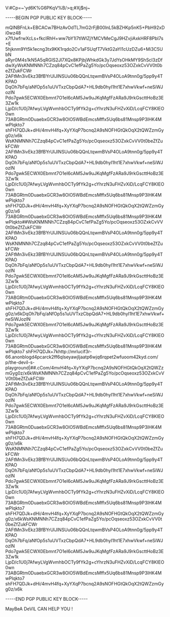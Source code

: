 V:#Cp=~'yd6K%G6PKqV%B/>q;#Xj$nj~

-----BEGIN PGP PUBLIC KEY BLOCK-----

mQINBFnLk+EBCACw7BHzAvOdTL7mG2rFjB00lnL5kBZHKp5nK5+PbH92xDi0wz48 x7fUwfrwXcLs+fkcIRhH+ww7bY1l7tIWlZjYMCVMeCgJ9HZvjiAxkHRF8PbI7s+E 5hjknm9Yt5k1ecng3tx9KK1rqdo2Cv1aF5UqfT7VktG2aYI1cUzDZu6+Mi3C5UbN aRyr0M4s1kN5A5qRGIS2Jl7XQx8KPjbjWhkdGk3y7JdYsOHkMY9ShScl3zDfdwXyWsKNMNNh7CZzq84pCvC1efPaZg5Yo/pcOqseoxz53OZxkCvVV0t0beZfZukFCWr 2AFtMn3ivEkz3BfBYrUlJlNSUu06bQQnLtqwmBVsP4OLoA9tnn0g/5pp9y4TKPAO DqOh7bFq/aNfOp5s1uUVTxzCbpQdA7+HL9db0hyI1ht1E7xhwVkwf+neSiWJozlN Pdo7gwk5ECWX0Ebmnt7O1el6cAM5Jw9uJKqMgfFzARa9J9rkGscttHoBz3E3Zw1k LjpD/c1U0j7AfwyLVgWvmhbOCTy9fYk2g+cYhrzN3uFHZvXiD/LcqFCY8KIEO0wn 73ABGRtm0DuaebxGCR3w8OlO5WBdEmcsMffx5Uq6bs81Mnsp9P3lHK4MwPlqkto7 shFH7QDJk+dHi/4mvH4fq+XyYXqP7bcnq2A9sNOFHGtQkOqX2tQWZzmGyg0z/x6k
WsKNMNNh7CZzq84pCvC1efPaZg5Yo/pcOqseoxz53OZxkCvVV0t0beZfZukFCWr 2AFtMn3ivEkz3BfBYrUlJlNSUu06bQQnLtqwmBVsP4OLoA9tnn0g/5pp9y4TKPAO DqOh7bFq/aNfOp5s1uUVTxzCbpQdA7+HL9db0hyI1ht1E7xhwVkwf+neSiWJozlN Pdo7gwk5ECWX0Ebmnt7O1el6cAM5Jw9uJKqMgfFzARa9J9rkGscttHoBz3E3Zw1k LjpD/c1U0j7AfwyLVgWvmhbOCTy9fYk2g+cYhrzN3uFHZvXiD/LcqFCY8KIEO0wn 73ABGRtm0DuaebxGCR3w8OlO5WBdEmcsMffx5Uq6bs81Mnsp9P3lHK4MwPlqkto7 shFH7QDJk+dHi/4mvH4fq+XyYXqP7bcnq2A9sNOFHGtQkOqX2tQWZzmGyg0z/x6
73ABGRtm0DuaebxGCR3w8OlO5WBdEmcsMffx5Uq6bs81Mnsp9P3lHK4MwPlqkto##WsKNMNNh7CZzq84pCvC1efPaZg5Yo/pcOqseoxz53OZxkCvVV0t0beZfZukFCWr 2AFtMn3ivEkz3BfBYrUlJlNSUu06bQQnLtqwmBVsP4OLoA9tnn0g/5pp9y4TKPAO WsKNMNNh7CZzq84pCvC1efPaZg5Yo/pcOqseoxz53OZxkCvVV0t0beZfZukFCWr 2AFtMn3ivEkz3BfBYrUlJlNSUu06bQQnLtqwmBVsP4OLoA9tnn0g/5pp9y4TKPAO DqOh7bFq/aNfOp5s1uUVTxzCbpQdA7+HL9db0hyI1ht1E7xhwVkwf+neSiWJozlN Pdo7gwk5ECWX0Ebmnt7O1el6cAM5Jw9uJKqMgfFzARa9J9rkGscttHoBz3E3Zw1k LjpD/c1U0j7AfwyLVgWvmhbOCTy9fYk2g+cYhrzN3uFHZvXiD/LcqFCY8KIEO0wn 73ABGRtm0DuaebxGCR3w8OlO5WBdEmcsMffx5Uq6bs81Mnsp9P3lHK4MwPlqkto7 shFH7QDJk+dHi/4mvH4fq+XyYXqP7bcnq2A9sNOFHGtQkOqX2tQWZzmGyg0z/x6kDqOh7bFq/aNfOp5s1uUVTxzCbpQdA7+HL9db0hyI1ht1E7xhwVkwf+neSiWJozlN Pdo7gwk5ECWX0Ebmnt7O1el6cAM5Jw9uJKqMgfFzARa9J9rkGscttHoBz3E3Zw1k LjpD/c1U0j7AfwyLVgWvmhbOCTy9fYk2g+cYhrzN3uFHZvXiD/LcqFCY8KIEO0wn 73ABGRtm0DuaebxGCR3w8OlO5WBdEmcsMffx5Uq6bs81Mnsp9P3lHK4MwPlqkto7 shFH7QDJk+7khttp://mrlucif3r-66.anonblogd4pcarck2ff6qlseyawjljaatp6wjq6rqpet2wfuoom42kyd.com/
p/the-devil-s-playground|##.cCom/4mvH4fq+XyYXqP7bcnq2A9sNOFHGtQkOqX2tQWZzmGyg0z/x6kWsKNMNNh7CZzq84pCvC1efPaZg5Yo/pcOqseoxz53OZxkCvVV0t0beZfZukFCWr 2AFtMn3ivEkz3BfBYrUlJlNSUu06bQQnLtqwmBVsP4OLoA9tnn0g/5pp9y4TKPAO DqOh7bFq/aNfOp5s1uUVTxzCbpQdA7+HL9db0hyI1ht1E7xhwVkwf+neSiWJozlN Pdo7gwk5ECWX0Ebmnt7O1el6cAM5Jw9uJKqMgfFzARa9J9rkGscttHoBz3E3Zw1k LjpD/c1U0j7AfwyLVgWvmhbOCTy9fYk2g+cYhrzN3uFHZvXiD/LcqFCY8KIEO0wn 73ABGRtm0DuaebxGCR3w8OlO5WBdEmcsMffx5Uq6bs81Mnsp9P3lHK4MwPlqkto7 shFH7QDJk+dHi/4mvH4fq+XyYXqP7bcnq2A9sNOFHGtQkOqX2tQWZzmGyg0z/x6k
WsKNMNNh7CZzq84pCvC1efPaZg5Yo/pcOqseoxz53OZxkCvVV0t0beZfZukFCWr 2AFtMn3ivEkz3BfBYrUlJlNSUu06bQQnLtqwmBVsP4OLoA9tnn0g/5pp9y4TKPAO DqOh7bFq/aNfOp5s1uUVTxzCbpQdA7+HL9db0hyI1ht1E7xhwVkwf+neSiWJozlN Pdo7gwk5ECWX0Ebmnt7O1el6cAM5Jw9uJKqMgfFzARa9J9rkGscttHoBz3E3Zw1k LjpD/c1U0j7AfwyLVgWvmhbOCTy9fYk2g+cYhrzN3uFHZvXiD/LcqFCY8KIEO0wn 73ABGRtm0DuaebxGCR3w8OlO5WBdEmcsMffx5Uq6bs81Mnsp9P3lHK4MwPlqkto7 shFH7QDJk+dHi/4mvH4fq+XyYXqP7bcnq2A9sNOFHGtQkOqX2tQWZzmGyg0z/x6kWsKNMNNh7CZzq84pCvC1efPaZg5Yo/pcOqseoxz53OZxkCvVV0t0beZfZukFCWr 2AFtMn3ivEkz3BfBYrUlJlNSUu06bQQnLtqwmBVsP4OLoA9tnn0g/5pp9y4TKPAO DqOh7bFq/aNfOp5s1uUVTxzCbpQdA7+HL9db0hyI1ht1E7xhwVkwf+neSiWJozlN Pdo7gwk5ECWX0Ebmnt7O1el6cAM5Jw9uJKqMgfFzARa9J9rkGscttHoBz3E3Zw1k LjpD/c1U0j7AfwyLVgWvmhbOCTy9fYk2g+cYhrzN3uFHZvXiD/LcqFCY8KIEO0wn 73ABGRtm0DuaebxGCR3w8OlO5WBdEmcsMffx5Uq6bs81Mnsp9P3lHK4MwPlqkto7 shFH7QDJk+dHi/4mvH4fq+XyYXqP7bcnq2A9sNOFHGtQkOqX2tQWZzmGyg0z/x6k

-----END PGP PUBLIC KEY BLOCK-----


MayBeA DeVIL CAN HELP YOU !
